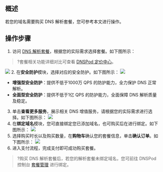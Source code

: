 ## 概述
若您的域名需要购买 DNS 解析套餐，您可参考本文进行操作。

## 操作步骤
1. 访问 [DNS 解析套餐](https://www.dnspod.cn/buy/select_package)，根据您的实际需求选择套餐。如下图所示：
>?套餐相关功能详细对比可查看 [DNSPod 定价中心](https://price.dnspod.cn/dns)。
>
![](https://main.qcloudimg.com/raw/e333d4acd1aff3cfd15fcbdc42575178.png)
2. 在**安全防护**模块，选择对应的安全防护。如下图所示：
![](https://main.qcloudimg.com/raw/aa517bb56fdf6339b2bec514317d3f0e.png)
 - **增强型安全防护**：提供不低于1000万 QPS 的防护能力，全力保护 DNS 正常解析。
 - **全面型安全防护**：提供不低于1亿 QPS 的防护能力，全面保障 DNS 解析质量及稳定。
3. 单击**查看更多服务**，展示相关 DNS 增值服务，请根据您的实际需求进行选择。如下图所示：
![](https://main.qcloudimg.com/raw/69bec954602d8f8793a02ec618cfbcc0.png)
4. 在**绑定域名**模块，您可直接绑定您已添加域名，也可购买后在进行绑定。如下图所示：
![](https://main.qcloudimg.com/raw/86e53bfad58a55ca684dd98e8eda2004.png)
5. 选择购买时长以及购买数量，在**购物车**确认您的套餐信息，单击**确认订单**。如下图所示：
![](https://main.qcloudimg.com/raw/479e6f9ef62c9b0d0740302831b1a17b.png)
6. 进入支付流程，完成支付即可成功购买套餐。

>?购买  DNS 解析套餐后，若您的解析套餐未绑定域名，您可前往 DNSPod 控制台 [套餐管理](https://console.dnspod.cn/dns/plans) 进行绑定。
